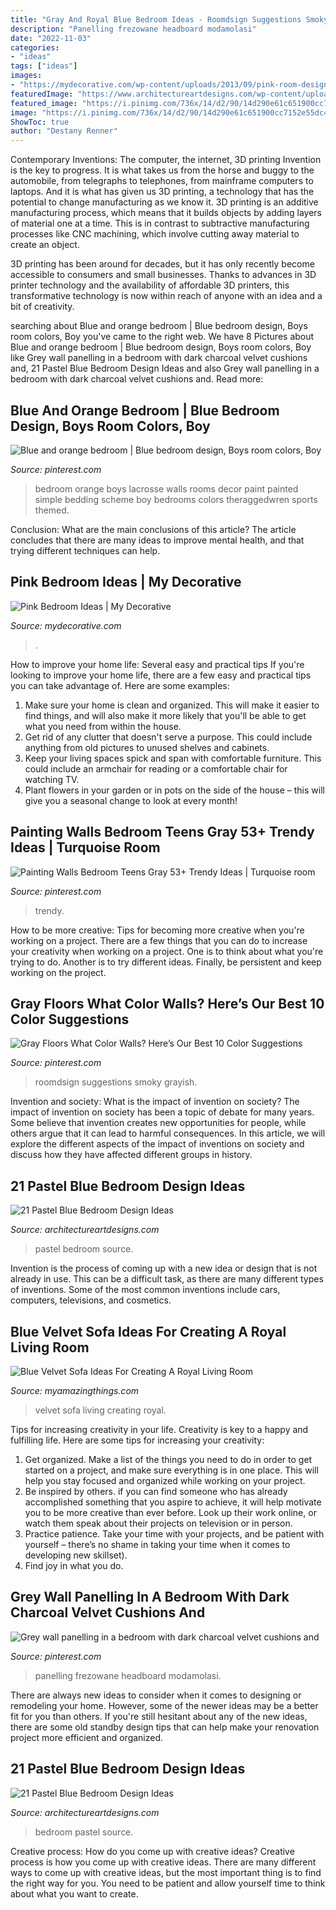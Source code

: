 ```yaml
---
title: "Gray And Royal Blue Bedroom Ideas - Roomdsign Suggestions Smoky Grayish"
description: "Panelling frezowane headboard modamolasi"
date: "2022-11-03"
categories:
- "ideas"
tags: ["ideas"]
images:
- "https://mydecorative.com/wp-content/uploads/2013/09/pink-room-design-ideas-13al.jpg"
featuredImage: "https://www.architectureartdesigns.com/wp-content/uploads/2015/05/824-630x473.jpg"
featured_image: "https://i.pinimg.com/736x/14/d2/90/14d290e61c651900cc7152e55dc4ee63.jpg"
image: "https://i.pinimg.com/736x/14/d2/90/14d290e61c651900cc7152e55dc4ee63.jpg"
ShowToc: true
author: "Destany Renner"
---
```



Contemporary Inventions: The computer, the internet, 3D printing
Invention is the key to progress. It is what takes us from the horse and buggy to the automobile, from telegraphs to telephones, from mainframe computers to laptops. And it is what has given us 3D printing, a technology that has the potential to change manufacturing as we know it.
3D printing is an additive manufacturing process, which means that it builds objects by adding layers of material one at a time. This is in contrast to subtractive manufacturing processes like CNC machining, which involve cutting away material to create an object.

3D printing has been around for decades, but it has only recently become accessible to consumers and small businesses. Thanks to advances in 3D printer technology and the availability of affordable 3D printers, this transformative technology is now within reach of anyone with an idea and a bit of creativity.

	

		
searching about Blue and orange bedroom | Blue bedroom design, Boys room colors, Boy you've came to the right web. We have 8 Pictures about Blue and orange bedroom | Blue bedroom design, Boys room colors, Boy like Grey wall panelling in a bedroom with dark charcoal velvet cushions and, 21 Pastel Blue Bedroom Design Ideas and also Grey wall panelling in a bedroom with dark charcoal velvet cushions and. Read more:
		
    
## Blue And Orange Bedroom | Blue Bedroom Design, Boys Room Colors, Boy

<img loading=lazy src="https://i.pinimg.com/736x/09/af/e1/09afe176cd4eec38f413a86b7ff4cd9d--orange-bedrooms-orange-and-blue-bedroom.jpg" onerror="this.onerror=null;this.src='https://tse4.mm.bing.net/th?id=OIP.biknBxrHzZSLSDFvi30DIgDMEy&amp;pid=15.1';" alt="Blue and orange bedroom | Blue bedroom design, Boys room colors, Boy">

_Source: pinterest.com_

>bedroom orange boys lacrosse walls rooms decor paint painted simple bedding scheme boy bedrooms colors theraggedwren sports themed. 

	

Conclusion: What are the main conclusions of this article?
The article concludes that there are many ideas to improve mental health, and that trying different techniques can help.

    
## Pink Bedroom Ideas | My Decorative

<img loading=lazy src="https://mydecorative.com/wp-content/uploads/2013/09/pink-room-design-ideas-13al.jpg" onerror="this.onerror=null;this.src='https://tse1.mm.bing.net/th?id=OIP.OuV2qSn4RrdCtP6uLqUmFwHaKh&amp;pid=15.1';" alt="Pink Bedroom Ideas | My Decorative">

_Source: mydecorative.com_

>. 

	

How to improve your home life: Several easy and practical tips
If you're looking to improve your home life, there are a few easy and practical tips you can take advantage of. Here are some examples:
1. Make sure your home is clean and organized. This will make it easier to find things, and will also make it more likely that you'll be able to get what you need from within the house.
2. Get rid of any clutter that doesn't serve a purpose. This could include anything from old pictures to unused shelves and cabinets.
3. Keep your living spaces spick and span with comfortable furniture. This could include an armchair for reading or a comfortable chair for watching TV. 
4. Plant flowers in your garden or in pots on the side of the house – this will give you a seasonal change to look at every month! 

    
## Painting Walls Bedroom Teens Gray 53+ Trendy Ideas | Turquoise Room

<img loading=lazy src="https://i.pinimg.com/736x/14/d2/90/14d290e61c651900cc7152e55dc4ee63.jpg" onerror="this.onerror=null;this.src='https://tse4.mm.bing.net/th?id=OIP.lKe8W8YzqmGTGfa0ZzGgLwAAAA&amp;pid=15.1';" alt="Painting Walls Bedroom Teens Gray 53+ Trendy Ideas | Turquoise room">

_Source: pinterest.com_

>trendy. 

	

How to be more creative: Tips for becoming more creative when you're working on a project.
There are a few things that you can do to increase your creativity when working on a project. One is to think about what you're trying to do. Another is to try different ideas. Finally, be persistent and keep working on the project.

    
## Gray Floors What Color Walls? Here’s Our Best 10 Color Suggestions

<img loading=lazy src="https://i.pinimg.com/736x/60/23/ce/6023ced40511eac58e162d4407066184.jpg" onerror="this.onerror=null;this.src='https://tse2.mm.bing.net/th?id=OIP.0O3PszEcBL2ODeWap_7MpAHaF7&amp;pid=15.1';" alt="Gray Floors What Color Walls? Here’s Our Best 10 Color Suggestions">

_Source: pinterest.com_

>roomdsign suggestions smoky grayish. 

	

Invention and society: What is the impact of invention on society?
The impact of invention on society has been a topic of debate for many years. Some believe that invention creates new opportunities for people, while others argue that it can lead to harmful consequences. In this article, we will explore the different aspects of the impact of inventions on society and discuss how they have affected different groups in history.

    
## 21 Pastel Blue Bedroom Design Ideas

<img loading=lazy src="https://www.architectureartdesigns.com/wp-content/uploads/2015/05/824-630x473.jpg" onerror="this.onerror=null;this.src='https://tse2.mm.bing.net/th?id=OIP.iQJM1gVhFNOeKPEOCJ5yQwHaFj&amp;pid=15.1';" alt="21 Pastel Blue Bedroom Design Ideas">

_Source: architectureartdesigns.com_

>pastel bedroom source. 

	

Invention is the process of coming up with a new idea or design that is not already in use. This can be a difficult task, as there are many different types of inventions. Some of the most common inventions include cars, computers, televisions, and cosmetics.

    
## Blue Velvet Sofa Ideas For Creating A Royal Living Room

<img loading=lazy src="http://myamazingthings.com/wp-content/uploads/2017/08/blue-velvet-sofa-5.jpg" onerror="this.onerror=null;this.src='https://tse3.mm.bing.net/th?id=OIP.MWRIRhefcruuHeaoQ381CQHaE8&amp;pid=15.1';" alt="Blue Velvet Sofa Ideas For Creating A Royal Living Room">

_Source: myamazingthings.com_

>velvet sofa living creating royal. 

	

Tips for increasing creativity in your life.
Creativity is key to a happy and fulfilling life. Here are some tips for increasing your creativity: 
1. Get organized. Make a list of the things you need to do in order to get started on a project, and make sure everything is in one place. This will help you stay focused and organized while working on your project. 
2. Be inspired by others. if you can find someone who has already accomplished something that you aspire to achieve, it will help motivate you to be more creative than ever before. Look up their work online, or watch them speak about their projects on television or in person. 
3. Practice patience. Take your time with your projects, and be patient with yourself – there’s no shame in taking your time when it comes to developing new skillset). 
4. Find joy in what you do.

    
## Grey Wall Panelling In A Bedroom With Dark Charcoal Velvet Cushions And

<img loading=lazy src="https://i.pinimg.com/736x/2e/b6/1f/2eb61fb066368f1121334fe22795dbd9.jpg" onerror="this.onerror=null;this.src='https://tse1.mm.bing.net/th?id=OIP.rxQJ4lb6CmaXdok005UnwgHaLL&amp;pid=15.1';" alt="Grey wall panelling in a bedroom with dark charcoal velvet cushions and">

_Source: pinterest.com_

>panelling frezowane headboard modamolasi. 

	

There are always new ideas to consider when it comes to designing or remodeling your home. However, some of the newer ideas may be a better fit for you than others. If you're still hesitant about any of the new ideas, there are some old standby design tips that can help make your renovation project more efficient and organized.

    
## 21 Pastel Blue Bedroom Design Ideas

<img loading=lazy src="https://www.architectureartdesigns.com/wp-content/uploads/2015/05/1910-630x840.jpg" onerror="this.onerror=null;this.src='https://tse4.mm.bing.net/th?id=OIP.BL2dCL-65xi1GIp7rN_o4AHaJ4&amp;pid=15.1';" alt="21 Pastel Blue Bedroom Design Ideas">

_Source: architectureartdesigns.com_

>bedroom pastel source. 

	

Creative process: How do you come up with creative ideas?
Creative process is how you come up with creative ideas. There are many different ways to come up with creative ideas, but the most important thing is to find the right way for you. You need to be patient and allow yourself time to think about what you want to create.

